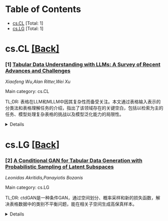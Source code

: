 <div id=toc></div>

# Table of Contents

- [cs.CL](#cs.CL) [Total: 1]
- [cs.LG](#cs.LG) [Total: 1]


<div id='cs.CL'></div>

# cs.CL [[Back]](#toc)

### [1] [Tabular Data Understanding with LLMs: A Survey of Recent Advances and Challenges](https://arxiv.org/abs/2508.00217)
*Xiaofeng Wu,Alan Ritter,Wei Xu*

Main category: cs.CL

TL;DR: 表格在LLM和MLLM中因其复杂性而备受关注。本文通过表格输入表示的分类法和表格理解任务的介绍，指出了该领域存在的关键空白，包括以检索为主的任务、模型处理复杂表格的挑战以及模型泛化能力的局限性。


<details>
  <summary>Details</summary>
Motivation: 表格的格式和用途多样且复杂，导致了特定方法而非通用方法的开发，使得表格理解任务的导航变得具有挑战性。

Method: 本文通过表格输入表示的分类法和表格理解任务的介绍，引入了关键概念。

Result: 该研究强调了该领域存在的几个关键空白：(1) 以检索为中心的任务占主导地位，除了数学和逻辑运算外，几乎不需要推理；(2) 模型在处理复杂表格结构、大规模表格、长上下文或多表格场景时面临重大挑战；(3) 模型在不同表格表示和格式之间的泛化能力有限。

Conclusion: 上述关键空白表明该领域需要进一步研究，以解决推理能力不足、复杂表格处理困难以及模型泛化能力受限的问题。

Abstract: Tables have gained significant attention in large language models (LLMs) and
multimodal large language models (MLLMs) due to their complex and flexible
structure. Unlike linear text inputs, tables are two-dimensional, encompassing
formats that range from well-structured database tables to complex,
multi-layered spreadsheets, each with different purposes. This diversity in
format and purpose has led to the development of specialized methods and tasks,
instead of universal approaches, making navigation of table understanding tasks
challenging. To address these challenges, this paper introduces key concepts
through a taxonomy of tabular input representations and an introduction of
table understanding tasks. We highlight several critical gaps in the field that
indicate the need for further research: (1) the predominance of
retrieval-focused tasks that require minimal reasoning beyond mathematical and
logical operations; (2) significant challenges faced by models when processing
complex table structures, large-scale tables, length context, or multi-table
scenarios; and (3) the limited generalization of models across different
tabular representations and formats.

</details>


<div id='cs.LG'></div>

# cs.LG [[Back]](#toc)

### [2] [A Conditional GAN for Tabular Data Generation with Probabilistic Sampling of Latent Subspaces](https://arxiv.org/abs/2508.00472)
*Leonidas Akritidis,Panayiotis Bozanis*

Main category: cs.LG

TL;DR: ctdGAN是一种条件GAN，通过空间划分、概率采样和新的损失函数，解决表格数据中的类别不平衡问题，能在相关子空间生成高保真样本。


<details>
  <summary>Details</summary>
Motivation: 表格数据中的类别不平衡问题严重影响机器学习性能。现有GAN模型未考虑输入样本的向量子空间，导致数据在任意位置生成，且条件采样效果不佳。

Method: ctdGAN首先进行空间划分，为输入样本分配聚类标签。然后利用这些标签，通过新颖的概率采样策略和惩罚聚类及类别错误预测的新损失函数来合成样本。此外，还引入了简单有效的聚类缩放技术来捕捉多个特征模式。

Result: 通过对14个不平衡数据集的全面评估，ctdGAN在生成高保真样本和提高分类准确性方面表现出优越性。

Conclusion: ctdGAN通过在与原始数据分布相似的子空间中生成样本，有效地缓解了表格数据集中的类别不平衡问题，并提高了分类准确性。

Abstract: The tabular form constitutes the standard way of representing data in
relational database systems and spreadsheets. But, similarly to other forms,
tabular data suffers from class imbalance, a problem that causes serious
performance degradation in a wide variety of machine learning tasks. One of the
most effective solutions dictates the usage of Generative Adversarial Networks
(GANs) in order to synthesize artificial data instances for the
under-represented classes. Despite their good performance, none of the proposed
GAN models takes into account the vector subspaces of the input samples in the
real data space, leading to data generation in arbitrary locations. Moreover,
the class labels are treated in the same manner as the other categorical
variables during training, so conditional sampling by class is rendered less
effective. To overcome these problems, this study presents ctdGAN, a
conditional GAN for alleviating class imbalance in tabular datasets. Initially,
ctdGAN executes a space partitioning step to assign cluster labels to the input
samples. Subsequently, it utilizes these labels to synthesize samples via a
novel probabilistic sampling strategy and a new loss function that penalizes
both cluster and class mis-predictions. In this way, ctdGAN is trained to
generate samples in subspaces that resemble those of the original data
distribution. We also introduce several other improvements, including a simple,
yet effective cluster-wise scaling technique that captures multiple feature
modes without affecting data dimensionality. The exhaustive evaluation of
ctdGAN with 14 imbalanced datasets demonstrated its superiority in generating
high fidelity samples and improving classification accuracy.

</details>
